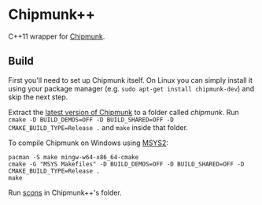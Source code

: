 Chipmunk++
==========

C++11 wrapper for [Chipmunk](http://chipmunk-physics.net/).


Build
-----

First you'll need to set up Chipmunk itself. On Linux you can simply install it
using your package manager (e.g. `sudo apt-get install chipmunk-dev`) and skip
the next step.

Extract the [latest version of Chipmunk](http://chipmunk-physics.net/release/ChipmunkLatest.tgz) to a folder called
*chipmunk*. Run `cmake -D BUILD_DEMOS=OFF -D BUILD_SHARED=OFF -D CMAKE_BUILD_TYPE=Release .` and `make` inside that
folder.

To compile Chipmunk on Windows using [MSYS2](http://msys2.sourceforge.net/):
```
pacman -S make mingw-w64-x86_64-cmake
cmake -G "MSYS Makefiles" -D BUILD_DEMOS=OFF -D BUILD_SHARED=OFF -D CMAKE_BUILD_TYPE=Release .
make
```

Run [scons](http://scons.org/) in Chipmunk++'s folder.
